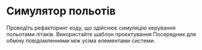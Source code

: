 # Симулятор польотів

Проведіть рефакторинг коду, що здійснює симуляцію керування польотами літаків. 
Використайте шаблон проєктування Посередник для обміну повідомленнями між усіма елементами системи.
